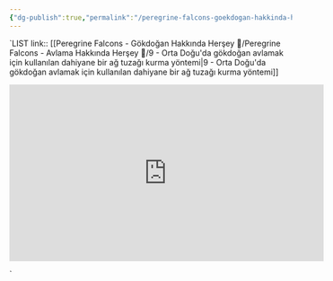```yaml
---
{"dg-publish":true,"permalink":"/peregrine-falcons-goekdogan-hakkinda-hersey/peregrine-falcons-avlama-hakkinda-hersey/9-orta-dogu-da-goekdogan-avlamak-icin-kullanilan-dahiyane-bir-ag-tuzagi-kurma-yoentemi/"}
---
```


`LIST link:: [[Peregrine Falcons - Gökdoğan Hakkında Herşey 🦅/Peregrine Falcons - Avlama Hakkında Herşey 🦅/9 - Orta Doğu'da gökdoğan avlamak için kullanılan dahiyane bir ağ tuzağı kurma yöntemi\|9 - Orta Doğu'da gökdoğan avlamak için kullanılan dahiyane bir ağ tuzağı kurma yöntemi]]

<iframe width="560" height="315" src="https://www.youtube.com/embed/HJ7p3uCT0HY?si=7KhbeOYFWpx8-Xrj" title="YouTube video player" frameborder="0" allow="accelerometer; autoplay; clipboard-write; encrypted-media; gyroscope; picture-in-picture; web-share" referrerpolicy="strict-origin-when-cross-origin" allowfullscreen></iframe>

`